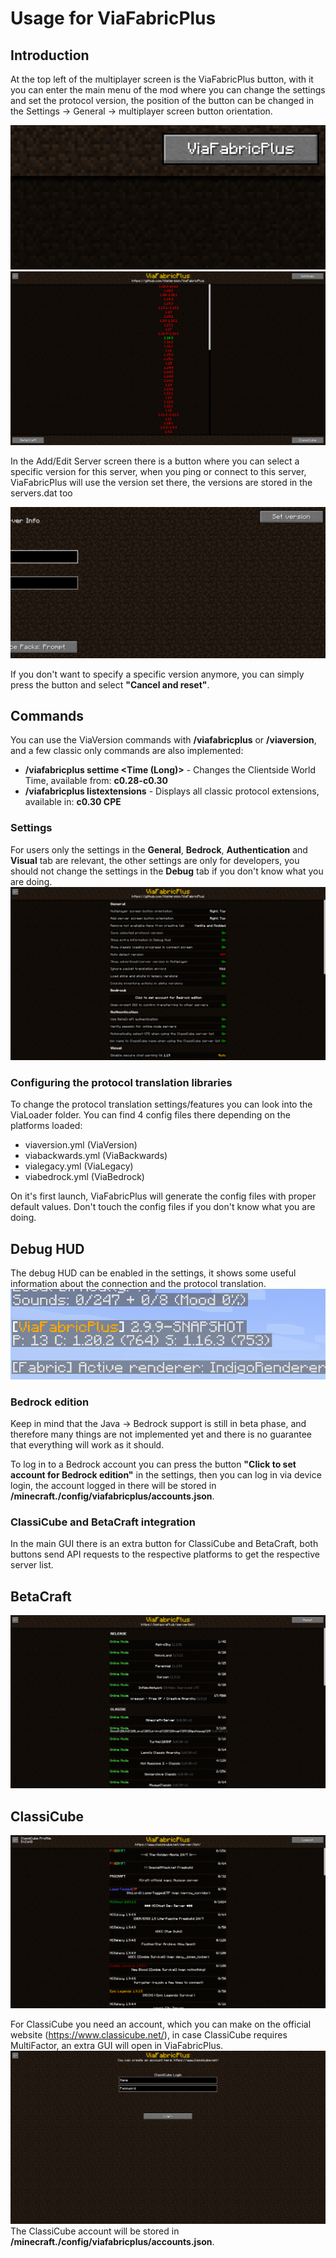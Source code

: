 # Usage for ViaFabricPlus

## Introduction
At the top left of the multiplayer screen is the ViaFabricPlus button, with it you can enter the main menu of the mod 
where you can change the settings and set the protocol version, the position of the button can be changed in the
Settings -> General -> multiplayer screen button orientation.

![](preview/multiplayer.png)
![](preview/protocol_selection.png)

In the Add/Edit Server screen there is a button where you can select a specific version for this server, when you ping or connect to this server, 
ViaFabricPlus will use the version set there, the versions are stored in the servers.dat too

![](preview/set_version_for_server.png)

If you don't want to specify a specific version anymore, you can simply press the button and select **"Cancel and reset"**.

## Commands
You can use the ViaVersion commands with **/viafabricplus** or **/viaversion**, and a few classic only commands are also implemented:
- **/viafabricplus settime <Time (Long)>** - Changes the Clientside World Time, available from: **c0.28-c0.30**
- **/viafabricplus listextensions** - Displays all classic protocol extensions, available in: **c0.30 CPE**

### Settings<br>
For users only the settings in the **General**, **Bedrock**, **Authentication** and **Visual** tab are relevant, the other settings are only for developers, you should not change the settings in the **Debug** tab if you don't know what you are doing.
![](preview/settings-selection.png)

### Configuring the protocol translation libraries
To change the protocol translation settings/features you can look into the ViaLoader folder. You can find 4 config files there depending on the platforms loaded:

- viaversion.yml (ViaVersion)
- viabackwards.yml (ViaBackwards)
- vialegacy.yml (ViaLegacy)
- viabedrock.yml (ViaBedrock)

On it's first launch, ViaFabricPlus will generate the config files with proper default values. Don't touch the config files if you don't know what you are doing.

## Debug HUD
The debug HUD can be enabled in the settings, it shows some useful information about the connection and the protocol translation.
![](preview/debug_hud.png)

### Bedrock edition
Keep in mind that the Java -> Bedrock support is still in beta phase, and therefore many things are not implemented
yet and there is no guarantee that everything will work as it should.

To log in to a Bedrock account you can press the button **"Click to set account for Bedrock edition"** in the settings,
then you can log in via device login, the account logged in there will be stored in **/minecraft./config/viafabricplus/accounts.json**.

### ClassiCube and BetaCraft integration
In the main GUI there is an extra button for ClassiCube and BetaCraft, both buttons send API requests to the respective platforms to get the respective server list.
## BetaCraft
![](preview/betacraft_servers.png)

## ClassiCube
![](preview/classicube_servers.png)

For ClassiCube you need an account, which you can make on the official website (https://www.classicube.net/), in case ClassiCube requires MultiFactor, an extra GUI will open in ViaFabricPlus.
![](preview/classicube_login.png)
The ClassiCube account will be stored in **/minecraft./config/viafabricplus/accounts.json**.
